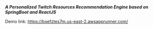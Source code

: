 ***A Personalized Twitch Resources Recommendation Engine based on SpringBoot and ReactJS***

Demo link: https://bsefztes7m.us-east-2.awsapprunner.com/
